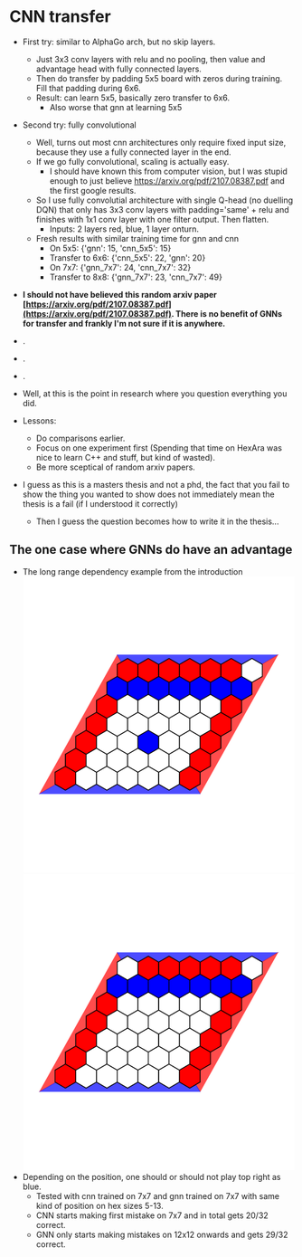 # CNN transfer
+ First try: similar to AlphaGo arch, but no skip layers.
	- Just 3x3 conv layers with relu and no pooling, then value and advantage head with fully connected layers.
	- Then do transfer by padding 5x5 board with zeros during training. Fill that padding during 6x6.
	- Result: can learn 5x5, basically zero transfer to 6x6.
		* Also worse that gnn at learning 5x5

+ Second try: fully convolutional
	- Well, turns out most cnn architectures only require fixed input size, because they use a fully connected layer in the end.
	- If we go fully convolutional, scaling is actually easy.
		* I should have known this from computer vision, but I was stupid enough to just believe https://arxiv.org/pdf/2107.08387.pdf and the first google results.
	- So I use fully convolutial architecture with single Q-head (no duelling DQN) that only has 3x3 conv layers with padding='same' + relu and finishes with 1x1 conv layer with one filter output. Then flatten.
		* Inputs: 2 layers red, blue, 1 layer onturn.
	- Fresh results with similar training time for gnn and cnn
		* On 5x5: {'gnn': 15, 'cnn_5x5': 15}
		* Transfer to 6x6: {'cnn_5x5': 22, 'gnn': 20}
		* On 7x7: {'gnn_7x7': 24, 'cnn_7x7': 32}
		* Transfer to 8x8: {'gnn_7x7': 23, 'cnn_7x7': 49}
		
+ **I should not have believed this random arxiv paper [https://arxiv.org/pdf/2107.08387.pdf](https://arxiv.org/pdf/2107.08387.pdf). There is no benefit of GNNs for transfer and frankly I'm not sure if it is anywhere.**
+ .
+ .
+ .
+ Well, at this is the point in research where you question everything you did.
+ Lessons:
	- Do comparisons earlier.
	- Focus on one experiment first (Spending that time on HexAra was nice to learn C++ and stuff, but kind of wasted).
	- Be more sceptical of random arxiv papers.
+ I guess as this is a masters thesis and not a phd, the fact that you fail to show the thing you wanted to show does not immediately mean the thesis is a fail (if I understood it correctly)
	- Then I guess the question becomes how to write it in the thesis...

## The one case where GNNs do have an advantage
+ The long range dependency example from the introduction
![lr_neg](/images/long_range_compare_positive.svg) ![lr_neg](/images/long_range_compare_negative.svg)
+ Depending on the position, one should or should not play top right as blue.
	- Tested with cnn trained on 7x7 and gnn trained on 7x7 with same kind of position on hex sizes 5-13.
	- CNN starts making first mistake on 7x7 and in total gets 20/32 correct.
	- GNN only starts making mistakes on 12x12 onwards and gets 29/32 correct.
